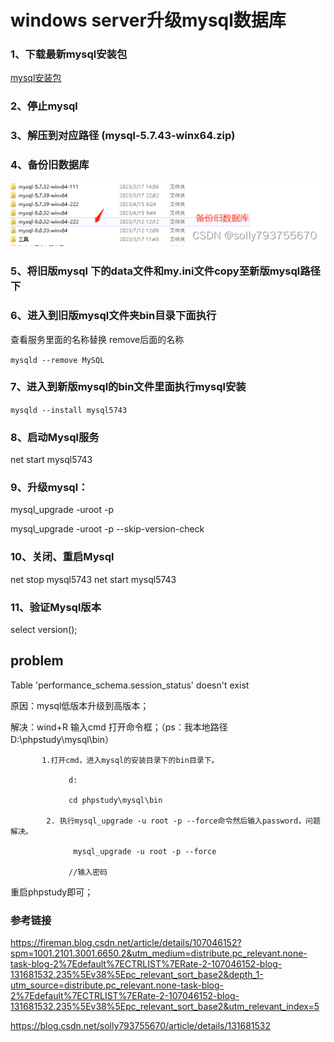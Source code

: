 # windows server升级mysql数据库

### 1、下载最新mysql安装包
[mysql安装包](https://dev.mysql.com/downloads/mysql/4.1.html)

### 2、停止mysql

### 3、解压到对应路径 (mysql-5.7.43-winx64.zip)

### 4、备份旧数据库
![img.png](../image/img.png)

### 5、将旧版mysql 下的data文件和my.ini文件copy至新版mysql路径下

### 6、进入到旧版mysql文件夹bin目录下面执行
查看服务里面的名称替换 remove后面的名称

` mysqld --remove MySQL ` 

### 7、进入到新版mysql的bin文件里面执行mysql安装
` mysqld --install mysql5743 ` 

### 8、启动Mysql服务

net start mysql5743

### 9、升级mysql：

mysql_upgrade -uroot -p

mysql_upgrade -uroot -p --skip-version-check

### 10、关闭、重启Mysql

net stop mysql5743
net start mysql5743

### 11、验证Mysql版本

select version(); 

## problem
Table 'performance_schema.session_status' doesn't exist

原因：mysql低版本升级到高版本；

解决：wind+R 输入cmd 打开命令框；（ps：我本地路径 D:\phpstudy\mysql\bin）

           1.打开cmd，进入mysql的安装目录下的bin目录下。

                 d: 

                 cd phpstudy\mysql\bin

            2. 执行mysql_upgrade -u root -p --force命令然后输入password，问题解决。

                  mysql_upgrade -u root -p --force

                 //输入密码
重启phpstudy即可；


### 参考链接
https://fireman.blog.csdn.net/article/details/107046152?spm=1001.2101.3001.6650.2&utm_medium=distribute.pc_relevant.none-task-blog-2%7Edefault%7ECTRLIST%7ERate-2-107046152-blog-131681532.235%5Ev38%5Epc_relevant_sort_base2&depth_1-utm_source=distribute.pc_relevant.none-task-blog-2%7Edefault%7ECTRLIST%7ERate-2-107046152-blog-131681532.235%5Ev38%5Epc_relevant_sort_base2&utm_relevant_index=5

https://blog.csdn.net/solly793755670/article/details/131681532
